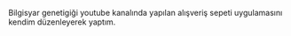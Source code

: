 Bilgisyar genetigiği youtube kanalında yapılan alışveriş sepeti uygulamasını kendim düzenleyerek yaptım.
